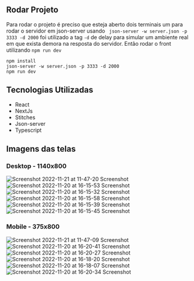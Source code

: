 ## Rodar Projeto
Para rodar o projeto é preciso que esteja aberto dois terminais um para rodar o servidor em json-server usando ``` json-server -w server.json -p 3333 -d 2000``` foi utilizado a tag ```-d``` de delay para simular um ambiente real em que exista demora na resposta do servidor. Então rodar o front utilizando ``` npm run dev ```

```
npm install
json-server -w server.json -p 3333 -d 2000
npm run dev
```

## Tecnologias Utilizadas

- React
- NextJs
- Stitches
- Json-server
- Typescript

## Imagens das telas

### Desktop - 1140x800
![Screenshot 2022-11-21 at 11-47-20 Screenshot](https://user-images.githubusercontent.com/11490591/203084697-883c0bc4-961a-4573-b21a-58426a87973d.png)
![Screenshot 2022-11-20 at 16-15-53 Screenshot](https://user-images.githubusercontent.com/11490591/202921406-b66c14a4-28df-45ce-8f2c-ea06366f9259.png)
![Screenshot 2022-11-20 at 16-15-32 Screenshot](https://user-images.githubusercontent.com/11490591/202921411-3a14f2fb-5028-46f3-89fb-08b3a7dc8ed9.png)
![Screenshot 2022-11-20 at 16-15-58 Screenshot](https://user-images.githubusercontent.com/11490591/202921424-c3d95545-570b-4fb3-a05d-5115cd51f000.png)
![Screenshot 2022-11-20 at 16-15-39 Screenshot](https://user-images.githubusercontent.com/11490591/202921430-a96f6a75-efa8-482a-9b9b-96b6013aa79e.png)
![Screenshot 2022-11-20 at 16-15-45 Screenshot](https://user-images.githubusercontent.com/11490591/202921434-8be511e2-bf51-46fd-9300-35621cf7d7d1.png)

### Mobile - 375x800
![Screenshot 2022-11-21 at 11-47-09 Screenshot](https://user-images.githubusercontent.com/11490591/203084648-9d128524-f440-485d-a9bf-f66240893b57.png)
![Screenshot 2022-11-20 at 16-20-41 Screenshot](https://user-images.githubusercontent.com/11490591/202921628-4f00ac68-e82b-4f20-8811-ce46a015703e.png)
![Screenshot 2022-11-20 at 16-20-27 Screenshot](https://user-images.githubusercontent.com/11490591/202921637-44eab210-9426-4d3f-88fd-26e64af02e3b.png)
![Screenshot 2022-11-20 at 16-18-20 Screenshot](https://user-images.githubusercontent.com/11490591/202921534-41d84480-d816-493f-931a-77e6ed41dcab.png)
![Screenshot 2022-11-20 at 16-18-07 Screenshot](https://user-images.githubusercontent.com/11490591/202921538-77c3dfb7-9a5e-4df7-9536-9db03d1ecfca.png)
![Screenshot 2022-11-20 at 16-20-34 Screenshot](https://user-images.githubusercontent.com/11490591/202921648-63a9ca45-3bc2-4487-8849-35f1a3763af2.png)


